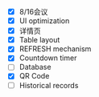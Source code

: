 * [x] 8/16会议
* [x] UI optimization
* [x] 详情页
* [x] Table layout
* [x] REFRESH mechanism
* [x] Countdown timer
* [ ] Database
* [x] QR Code
* [ ] Historical records

